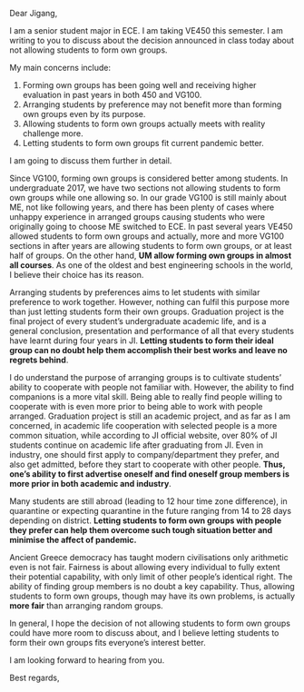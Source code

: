 Dear Jigang,

I am a senior student major in ECE. I am taking VE450 this semester. I am writing to you to discuss about the decision announced in class today about not allowing students to form own groups.

My main concerns include: 

1. Forming own groups has been going well and receiving higher evaluation in past years in both 450 and VG100.
2. Arranging students by preference may not benefit more than forming own groups even by its purpose.
3. Allowing students to form own groups actually meets with reality challenge more. 
4. Letting students to form own groups fit current pandemic better.

I am going to discuss them further in detail.

Since VG100, forming own groups is considered better among students. In undergraduate 2017, we have two sections not allowing students to form own groups while one allowing so. In our grade VG100 is still mainly about ME, not like following years, and there has been plenty of cases where unhappy experience in arranged groups causing students who were originally going to choose ME switched to ECE. In past several years VE450 allowed students to form own groups and actually, more and more VG100 sections in after years are allowing students to form own groups, or at least half of groups. On the other hand, **UM allow forming own groups in almost all courses**. As one of the oldest and best engineering schools in the world, I believe their choice has its reason. 

Arranging students by preferences aims to let students with similar preference to work together. However, nothing can fulfil this purpose more than just letting students form their own groups. Graduation project is the final project of every student’s undergraduate academic life, and is a general conclusion, presentation and performance of all that every students have learnt during four years in JI. **Letting students to form their ideal group can no doubt help them accomplish their best works and leave no regrets behind**. 

I do understand the purpose of arranging groups is to cultivate students’ ability to cooperate with people not familiar with. However, the ability to find companions is a more vital skill. Being able to really find people willing to cooperate with is even more prior to being able to work with people arranged. Graduation project is still an academic project, and as far as I am concerned, in academic life cooperation with selected people is a more common situation, while according to JI official website, over 80% of JI students continue on academic life after graduating from JI. Even in industry, one should first apply to company/department they prefer, and also get admitted, before they start to cooperate with other people. **Thus, one’s ability to first advertise oneself and find oneself group members is more prior in both academic and industry**. 

Many students are still abroad (leading to 12 hour time zone difference), in quarantine or expecting quarantine in the future ranging from 14 to 28 days depending on district. **Letting students to form own groups with people they prefer can help them overcome such tough situation better and minimise the affect of pandemic.**

Ancient Greece democracy has taught modern civilisations only arithmetic even is not fair.  Fairness is about allowing every individual to fully extent their potential capability, with only limit of other people’s identical right. The ability of finding group members is no doubt a key capability. Thus, allowing students to form own groups, though may have its own problems, is actually **more fair** than arranging random groups.

In general, I hope the decision of not allowing students to form own groups could have more room to discuss about, and I believe letting students to form their own groups fits everyone’s interest better.

I am looking forward to hearing from you. 

Best regards,
